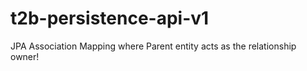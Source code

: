 # t2b-persistence-api-v1
JPA Association Mapping where Parent entity acts as the relationship owner!
